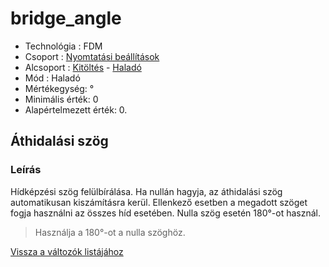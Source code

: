 # bridge\_angle

* Technológia : FDM
* Csoport : [Nyomtatási beállítások](../../../konfig/print_settings)
* Alcsoport : [Kitöltés](../../../konfig/print_settings#kitöltés) -  [Haladó](../../../konfig/print_settings#haladó)
* Mód : Haladó
* Mértékegység: °
* Minimális érték: 0
* Alapértelmezett érték: 0.

## Áthidalási szög

### Leírás

Hídképzési szög felülbírálása. Ha nullán hagyja, az áthidalási szög automatikusan kiszámításra kerül. Ellenkező esetben a megadott szöget fogja használni az összes híd esetében. Nulla szög esetén 180°-ot használ.

> Használja a 180°-ot a nulla szöghöz.

[Vissza a változók listájához](../../variable_list)

